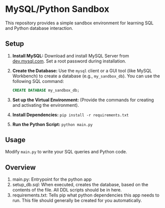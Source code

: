 # MySQL/Python Sandbox

This repository provides a simple sandbox environment for learning SQL and Python database interaction.

## Setup

1. **Install MySQL:** Download and install MySQL Server from [dev.mysql.com](dev.mysql.com). Set a root password during installation.

2. **Create the Database:** Use the `mysql` client or a GUI tool (like MySQL Workbench) to create a database (e.g., `my_sandbox_db`). You can use the following SQL command:

   ```sql
   CREATE DATABASE my_sandbox_db;

3.  **Set up the Virtual Environment:** (Provide the commands for creating and activating the environment).

4.  **Install Dependencies:** `pip install -r requirements.txt`

5.  **Run the Python Script:** `python main.py`

## Usage

Modify `main.py` to write your SQL queries and Python code.

## Overview
1. main.py: Entrypoint for the python app
2. setup_db.sql: When executed, creates the database, based on the contents of the file. All DDL scripts should be in here.
3. requirements.txt: Tells pip what python dependencies this app needs to run. This file should generally be created for you automatically.
